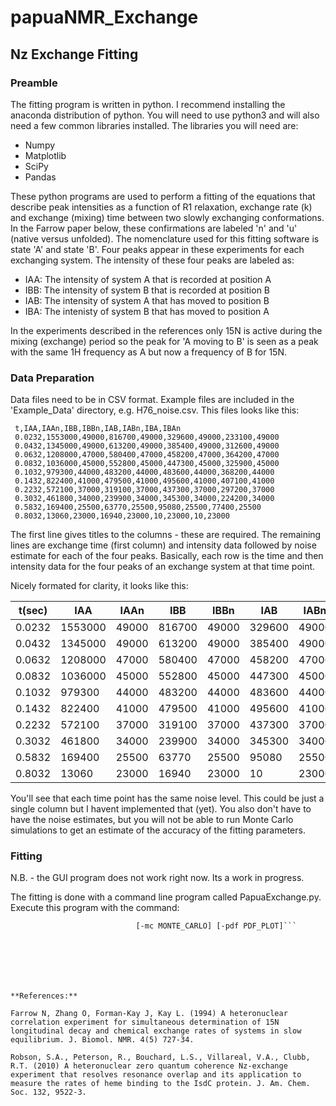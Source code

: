 # papuaNMR_Exchange

## Nz Exchange Fitting

### Preamble

The fitting program is written in python. I recommend installing the anaconda distribution of python. You will need to use python3 and will also need a few common libraries installed.  The libraries you will need are:

* Numpy
* Matplotlib
* SciPy
* Pandas

These python programs are used to perform a fitting of the equations that describe peak intensities as a function of R1 relaxation,  exchange rate (k) and exchange (mixing) time between two slowly exchanging conformations. In the Farrow paper below, these confirmations are labeled 'n' and 'u' (native versus unfolded). The nomenclature used for this fitting software is state 'A' and state 'B'. Four peaks appear in these experiments for each exchanging system. The intensity of these four peaks are labeled as:

* IAA: The intensity of system A that is recorded at position A
* IBB: The intensity of system B that is recorded at position B
* IAB: The intensity of system A that has moved to position B
* IBA: The intenisty of system B that has moved to position A

In the experiments described in the references only 15N is active during the mixing (exchange) period so the peak for 'A moving to B' is seen as a peak with the same 1H frequency as A but now a frequency of B for 15N. 

### Data Preparation

Data files need to be in CSV format. Example files are included in the 'Example_Data' directory, e.g. H76_noise.csv. This files looks like this:
```
 t,IAA,IAAn,IBB,IBBn,IAB,IABn,IBA,IBAn 
 0.0232,1553000,49000,816700,49000,329600,49000,233100,49000
 0.0432,1345000,49000,613200,49000,385400,49000,312600,49000
 0.0632,1208000,47000,580400,47000,458200,47000,364200,47000
 0.0832,1036000,45000,552800,45000,447300,45000,325900,45000
 0.1032,979300,44000,483200,44000,483600,44000,368200,44000
 0.1432,822400,41000,479500,41000,495600,41000,407100,41000
 0.2232,572100,37000,319100,37000,437300,37000,297200,37000
 0.3032,461800,34000,239900,34000,345300,34000,224200,34000
 0.5832,169400,25500,63770,25500,95080,25500,77400,25500
 0.8032,13060,23000,16940,23000,10,23000,10,23000
 ```

The first line gives titles to the columns - these are required. The remaining lines are exchange time (first column) and intensity data followed by noise estimate for each of the four peaks. Basically, each row is the time and then intensity data for the four peaks of an exchange system at that time point.  

Nicely formated for clarity, it looks like this:

|     t(sec)    |      IAA      |       IAAn    |      IBB      |      IBBn     |      IAB      |       IABn    |      IBA      |      IBAn     |
| --------- | --------- | --------- | --------- | --------- | --------- | --------- | --------- | ---------    |
|0.0232|1553000|49000|816700|49000|329600|49000|233100|49000|
|0.0432|1345000|49000|613200|49000|385400|49000|312600|49000|
|0.0632|1208000|47000|580400|47000|458200|47000|364200|47000|
|0.0832|1036000|45000|552800|45000|447300|45000|325900|45000|
|0.1032|979300|44000|483200|44000|483600|44000|368200|44000|
|0.1432|822400|41000|479500|41000|495600|41000|407100|41000|
|0.2232|572100|37000|319100|37000|437300|37000|297200|37000|
|0.3032|461800|34000|239900|34000|345300|34000|224200|34000|
|0.5832|169400|25500|63770|25500|95080|25500|77400|25500|
|0.8032|13060|23000|16940|23000|10|23000|10|23000|

You'll see that each time point has the same noise level. This could be just a single column but I havent implemented that (yet). You also don't have to have the noise estimates, but you will not be able to run Monte Carlo simulations to get an estimate of the accuracy of the fitting parameters. 

### Fitting

N.B. - the GUI program does not work right now. Its a work in progress.

The fitting is done with a command line program called PapuaExchange.py. Execute this program with the command:
```python3 PapuaExchange.py [-h] -data DATA_FILE [-plot PLOT_OUTPUT]
                            [-mc MONTE_CARLO] [-pdf PDF_PLOT]```







**References:**

Farrow N, Zhang O, Forman-Kay J, Kay L. (1994) A heteronuclear correlation experiment for simultaneous determination of 15N longitudinal decay and chemical exchange rates of systems in slow equilibrium. J. Biomol. NMR. 4(5) 727-34.

Robson, S.A., Peterson, R., Bouchard, L.S., Villareal, V.A., Clubb, R.T. (2010) A heteronuclear zero quantum coherence Nz-exchange experiment that resolves resonance overlap and its application to measure the rates of heme binding to the IsdC protein. J. Am. Chem. Soc. 132, 9522-3.
